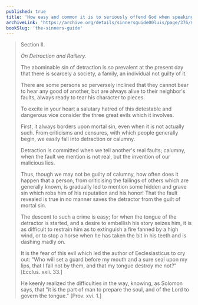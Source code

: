 ```yaml
---
published: true
title: 'How easy and common it is to seriously offend God when speaking of the faults of others'
archiveLink: 'https://archive.org/details/sinnersguide00luis/page/376/mode/1up?view=theater'
bookSlug: 'the-sinners-guide'
---
```


> Section II.
>
> *On Detraction and Raillery.*
>
> The abominable sin of detraction is so prevalent at the present day that there is scarcely a society, a family, an individual not guilty of it.
>
> There are some persons so perversely inclined that they cannot bear to hear any good of another, but are always alive to their neighbor's faults, always ready to tear his character to pieces.
>
> To excite in your heart a salutary hatred of this detestable and dangerous vice consider the three great evils which it involves.
>
> First, it always borders upon mortal sin, even when it is not actually such. From criticisms and censures, with which people generally begin, we easily fall into detraction or calumny.
>
> Detraction is committed when we tell another's real faults; calumny, when the fault we mention is not real, but the invention of our malicious lies.
>
> Thus, though we may not be guilty of calumny, how often does it happen that a person, from criticising the failings of others which are generally known, is gradually led to mention some hidden and grave sin which robs him of his reputation and his honor! That the fault revealed is true in no manner saves the detractor from the guilt of mortal sin.
>
> The descent to such a crime is easy; for when the tongue of the detractor is started, and a desire to embellish his story seizes him, it is as difficult to restrain him as to extinguish a fire fanned by a high wind, or to stop a horse when he has taken the bit in his teeth and is dashing madly on.
>
> It is the fear of this evil which led the author of Eeclesiasticus to cry out: "Who will set a guard before my mouth and a sure seal upon my lips, that I fall not by them, and that my tongue destroy me not?" [Ecclus. xxii. 33.]
>
> He keenly realized the difficulties in the way, knowing, as Solomon says, that "it is the part of man to prepare the soul, and of the Lord to govern the tongue." [Prov. xvi. 1.]